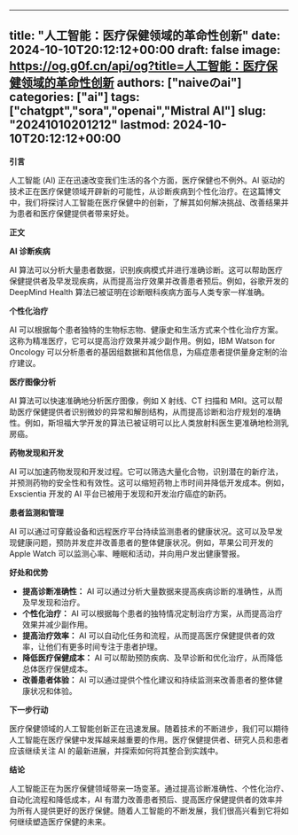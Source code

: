 
---
title: "人工智能：医疗保健领域的革命性创新"
date: 2024-10-10T20:12:12+00:00
draft: false
image: https://og.g0f.cn/api/og?title=人工智能：医疗保健领域的革命性创新
authors: ["naiveのai"]
categories: ["ai"]
tags: ["chatgpt","sora","openai","Mistral AI"]
slug: "20241010201212"
lastmod: 2024-10-10T20:12:12+00:00
---
**引言**

人工智能 (AI) 正在迅速改变我们生活的各个方面，医疗保健也不例外。AI 驱动的技术正在医疗保健领域开辟新的可能性，从诊断疾病到个性化治疗。在这篇博文中，我们将探讨人工智能在医疗保健中的创新，了解其如何解决挑战、改善结果并为患者和医疗保健提供者带来好处。

**正文**

**AI 诊断疾病**

AI 算法可以分析大量患者数据，识别疾病模式并进行准确诊断。这可以帮助医疗保健提供者及早发现疾病，从而提高治疗效果并改善患者预后。例如，谷歌开发的 DeepMind Health 算法已被证明在诊断眼科疾病方面与人类专家一样准确。

**个性化治疗**

AI 可以根据每个患者独特的生物标志物、健康史和生活方式来个性化治疗方案。这称为精准医疗，它可以提高治疗效果并减少副作用。例如，IBM Watson for Oncology 可以分析患者的基因组数据和其他信息，为癌症患者提供量身定制的治疗建议。

**医疗图像分析**

AI 算法可以快速准确地分析医疗图像，例如 X 射线、CT 扫描和 MRI。这可以帮助医疗保健提供者识别微妙的异常和解剖结构，从而提高诊断和治疗规划的准确性。例如，斯坦福大学开发的算法已被证明可以比人类放射科医生更准确地检测乳房癌。

**药物发现和开发**

AI 可以加速药物发现和开发过程。它可以筛选大量化合物，识别潜在的新疗法，并预测药物的安全性和有效性。这可以缩短药物上市时间并降低开发成本。例如，Exscientia 开发的 AI 平台已被用于发现和开发治疗癌症的新药。

**患者监测和管理**

AI 可以通过可穿戴设备和远程医疗平台持续监测患者的健康状况。这可以及早发现健康问题，预防并发症并改善患者的整体健康状况。例如，苹果公司开发的 Apple Watch 可以监测心率、睡眠和活动，并向用户发出健康警报。

**好处和优势**

* **提高诊断准确性：** AI 可以通过分析大量数据来提高疾病诊断的准确性，从而及早发现和治疗。
* **个性化治疗：** AI 可以根据每个患者的独特情况定制治疗方案，从而提高治疗效果并减少副作用。
* **提高治疗效率：** AI 可以自动化任务和流程，从而提高医疗保健提供者的效率，让他们有更多时间专注于患者护理。
* **降低医疗保健成本：** AI 可以帮助预防疾病、及早诊断和优化治疗，从而降低总体医疗保健成本。
* **改善患者体验：** AI 可以通过提供个性化建议和持续监测来改善患者的整体健康状况和体验。

**下一步行动**

医疗保健领域的人工智能创新正在迅速发展。随着技术的不断进步，我们可以期待人工智能在医疗保健中发挥越来越重要的作用。医疗保健提供者、研究人员和患者应该继续关注 AI 的最新进展，并探索如何将其整合到实践中。

**结论**

人工智能正在为医疗保健领域带来一场变革。通过提高诊断准确性、个性化治疗、自动化流程和降低成本，AI 有潜力改善患者预后、提高医疗保健提供者的效率并为所有人提供更好的医疗保健。随着人工智能的不断发展，我们很高兴看到它将如何继续塑造医疗保健的未来。